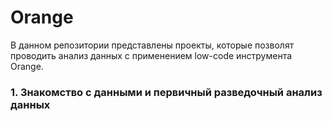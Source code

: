 # Orange

В данном репозитории представлены проекты, которые позволят проводить анализ данных с применением low-code инструмента Orange.

### 1.  Знакомство с данными и первичный разведочный анализ данных
